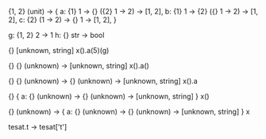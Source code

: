 {1, 2} (unit) -> {
  a: {1} 1 -> {} ({2} 1 -> 2) -> [1, 2],
  b: {1} 1 -> {2} ({} 1 -> 2) -> [1, 2],
  c: {2} (1 -> 2) -> {} 1 -> [1, 2],
}

g: {1, 2} 2 -> 1
h: {} str -> bool

{}
[unknown, string]
x().a(5)(g)

{}
{} (unknown) -> [unknown, string]
x().a()

{}
{} (unknown) -> {} (unknown) -> [unknown, string]
x().a

{}
{
  a: {} (unknown) -> {} (unknown) -> [unknown, string]
}
x()

{}
(unknown) -> {
  a: {} (unknown) -> {} (unknown) -> [unknown, string]
}
x


tesat.t -> tesat['t']
